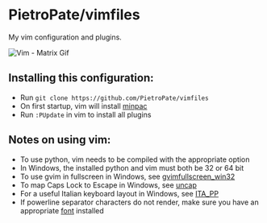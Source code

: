 # PietroPate/vimfiles

My vim configuration and plugins.

![Vim - Matrix Gif](otherstuff/vim_matrix.gif)

## Installing this configuration:

- Run `git clone https://github.com/PietroPate/vimfiles`
- On first startup, vim will install [minpac](https://github.com/k-takata/minpac)
- Run `:PUpdate` in vim to install all plugins

## Notes on using vim:

- To use python, vim needs to be compiled with the appropriate option
- In Windows, the installed python and vim must both be 32 or 64 bit
- To use gvim in fullscreen in Windows, see [gvimfullscreen_win32](https://github.com/derekmcloughlin/gvimfullscreen_win32/tree/master)
- To map Caps Lock to Escape in Windows, see [uncap](https://github.com/susam/uncap)
- For a useful Italian keyboard layout in Windows, see [ITA_PP](https://github.com/pietropatelli/ITA_PP)
- If powerline separator characters do not render, make sure you have an appropriate [font](https://github.com/powerline/fonts/tree/master) installed

